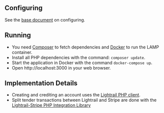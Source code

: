 ## Configuring
See the [base document](../README.md) on configuring.

## Running
- You need [Composer](https://getcomposer.org/) to fetch dependencies and [Docker](https://www.docker.com/) to run the LAMP container.
- Install all PHP dependencies with the command: `composer update`.
- Start the application in Docker with the command `docker-compose up`.
- Open http://localhost:3000 in your web browser.

## Implementation Details
- Creating and crediting an account uses the [Lightrail PHP client](https://github.com/Giftbit/lightrail-client-php).
- Split tender transactions between Lightrail and Stripe are done with the [Lightrail-Stripe PHP Integration Library](https://github.com/Giftbit/lightrail-stripe-php)